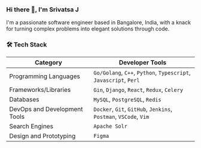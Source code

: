 ### Hi there 👋, I'm Srivatsa J

I'm a passionate software engineer based in Bangalore, India, with a knack for turning complex problems into elegant solutions through code.

### 🛠️ Tech Stack

| Category                      | Developer Tools |
| ----------------------------- | --------------- |
| Programming Languages         | `Go/Golang`, `C++`, `Python`, `Typescript`, `Javascript`, `Perl` |
| Frameworks/Libraries          | `Gin`, `Django`, `React`, `Redux`, `Celery` |
| Databases                     | `MySQL`, `PostgreSQL`, `Redis` |
| DevOps and Development Tools  | `Docker`, `Git`, `GitHub`, `Jenkins`, `Postman`, `VSCode`, `Vim` |
| Search Engines                | `Apache Solr` |
| Design and Prototyping        | `Figma` |
